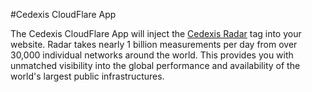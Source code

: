 #Cedexis CloudFlare App

The Cedexis CloudFlare App will inject the [Cedexis Radar](http://www.cedexis.com/products/radar.html) tag
into your website. Radar takes nearly 1 billion measurements per day from over 30,000 individual networks around the
world. This provides you with unmatched visibility into the global performance and availability of the world's largest
public infrastructures.
